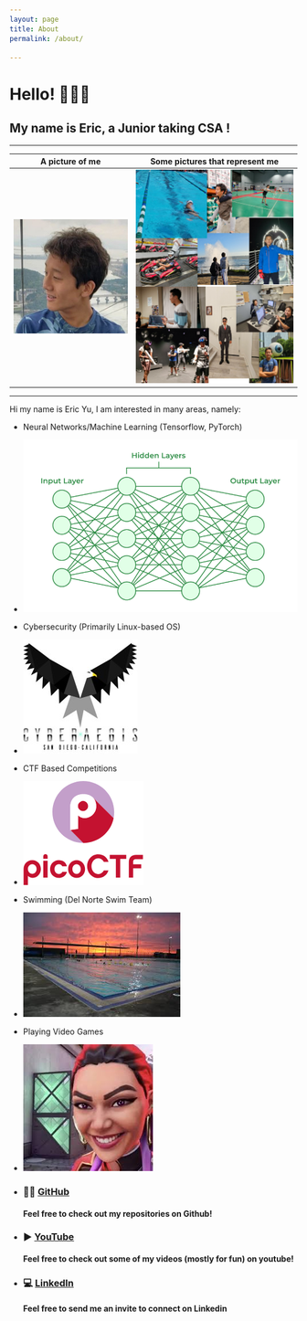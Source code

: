 ```yaml
---
layout: page
title: About
permalink: /about/

---
```


# **Hello! 👋👋👋**    
## **My name is Eric, a Junior taking CSA !**  


___

A picture of me            |  Some pictures that represent me
:-------------------------:|:-------------------------:
![picture](../images/eric.jpg)  |  ![alt text](../images/image.png)



___


Hi my name is Eric Yu, I am interested in many areas, namely:

- Neural Networks/Machine Learning (Tensorflow, PyTorch)
- ![alt text](../images/neural.png)
- Cybersecurity (Primarily Linux-based OS)
- ![alt text](image.png)
- CTF Based Competitions
- ![alt text](image-1.png)
- Swimming (Del Norte Swim Team)
- ![alt text](image-2.png)
- Playing Video Games
- ![alt text](image-3.png)


- ### 👨‍💻 [GitHub](https://github.com/Be1uga4life)  
  #### Feel free to check out my repositories on Github!

- ### ▶️ [YouTube](https://www.youtube.com/@ericyu1474)  
  #### Feel free to check out some of my videos (mostly for fun) on youtube!

- ### 💻 [LinkedIn](https://www.linkedin.com/in/eric-yu-391b0a21b/)  
  #### Feel free to send me an invite to connect on Linkedin